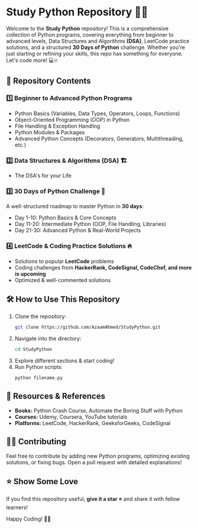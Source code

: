 # Study Python Repository 🚀🐍

Welcome to the **Study Python** repository! This is a comprehensive collection of Python programs, covering everything from beginner to advanced levels, Data Structures and Algorithms **(DSA)**, LeetCode practice solutions, and a structured **30 Days of Python** challenge. Whether you're just starting or refining your skills, this repo has something for everyone. Let's code more! 💻🔥

## 📌 Repository Contents

### 1️⃣ Beginner to Advanced Python Programs
- Python Basics (Variables, Data Types, Operators, Loops, Functions)
- Object-Oriented Programming (OOP) in Python
- File Handling & Exception Handling
- Python Modules & Packages
- Advanced Python Concepts (Decorators, Generators, Multithreading, etc.)

### 2️⃣ Data Structures & Algorithms (DSA) 🏗️
- The DSA's for your Life

### 3️⃣ 30 Days of Python Challenge 📅
A well-structured roadmap to master Python in **30 days**:
- Day 1-10: Python Basics & Core Concepts
- Day 11-20: Intermediate Python (OOP, File Handling, Libraries)
- Day 21-30: Advanced Python & Real-World Projects

### 4️⃣ LeetCode & Coding Practice Solutions 🔥
- Solutions to popular **LeetCode** problems
- Coding challenges from **HackerRank, CodeSignal, CodeChef, and more is upcoming**
- Optimized & well-commented solutions

## 🛠️ How to Use This Repository
1. Clone the repository:
   ```sh
   git clone https://github.com/AzaamAhmed/StudyPython.git
   ```
2. Navigate into the directory:
   ```sh
   cd StudyPython
   ```
3. Explore different sections & start coding!
4. Run Python scripts:
   ```sh
   python filename.py
   ```

## 📖 Resources & References
- **Books:** Python Crash Course, Automate the Boring Stuff with Python
- **Courses:** Udemy, Coursera, YouTube tutorials
- **Platforms:** LeetCode, HackerRank, GeeksforGeeks, CodeSignal

## 👨‍💻 Contributing
Feel free to contribute by adding new Python programs, optimizing existing solutions, or fixing bugs. Open a pull request with detailed explanations!

## ⭐ Show Some Love
If you find this repository useful, **give it a star ⭐** and share it with fellow learners!

Happy Coding! 🚀🐍
